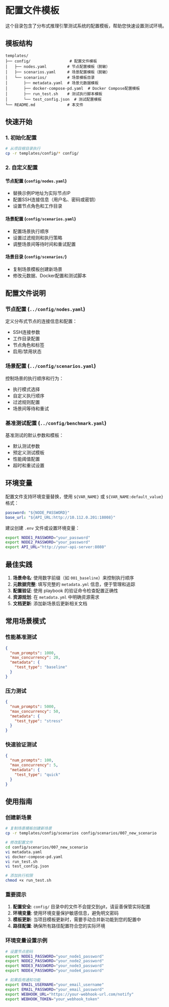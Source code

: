 # 配置文件模板

这个目录包含了分布式推理引擎测试系统的配置模板，帮助您快速设置测试环境。

## 模板结构

```
templates/
├── config/                 # 配置文件模板
│   ├── nodes.yaml         # 节点配置模板（脱敏）
│   ├── scenarios.yaml     # 场景配置模板（脱敏）
│   └── scenarios/         # 场景模板目录
│       ├── metadata.yaml  # 场景元数据模板
│       ├── docker-compose-pd.yaml  # Docker Compose配置模板
│       ├── run_test.sh    # 测试执行脚本模板
│       └── test_config.json  # 测试配置模板
└── README.md              # 本文件
```

## 快速开始

### 1. 初始化配置

```bash
# 从项目根目录执行
cp -r templates/config/* config/
```

### 2. 自定义配置

#### 节点配置 (`config/nodes.yaml`)
- 替换示例IP地址为实际节点IP
- 配置SSH连接信息（用户名、密码或密钥）
- 设置节点角色和工作目录

#### 场景配置 (`config/scenarios.yaml`)
- 配置场景执行顺序
- 设置过滤规则和执行策略
- 调整场景间等待时间和重试配置

#### 场景目录 (`config/scenarios/`)
- 复制场景模板创建新场景
- 修改元数据、Docker配置和测试脚本

## 配置文件说明

### 节点配置 (`../config/nodes.yaml`)

定义分布式节点的连接信息和配置：
- SSH连接参数
- 工作目录配置
- 节点角色和标签
- 启用/禁用状态

### 场景配置 (`../config/scenarios.yaml`)

控制场景的执行顺序和行为：
- 执行模式选择
- 自定义执行顺序
- 过滤规则配置
- 场景间等待和重试

### 基准测试配置 (`../config/benchmark.yaml`)

基准测试的默认参数和模板：
- 默认测试参数
- 预定义测试模板
- 性能阈值配置
- 超时和重试设置

## 环境变量

配置文件支持环境变量替换，使用 `${VAR_NAME}` 或 `${VAR_NAME:default_value}` 格式：

```yaml
password: "${NODE_PASSWORD}"
base_url: "${API_URL:http://10.112.0.201:18008}"
```

建议创建 `.env` 文件或设置环境变量：
```bash
export NODE1_PASSWORD="your_password"
export NODE2_PASSWORD="your_password"  
export API_URL="http://your-api-server:8080"
```

## 最佳实践

1. **场景命名**: 使用数字前缀（如 `001_baseline`）来控制执行顺序
2. **元数据完整**: 填写完整的 `metadata.yml` 信息，便于管理和追踪
3. **配置验证**: 使用 playbook 的验证命令检查配置正确性
4. **资源规划**: 在 `metadata.yml` 中明确资源需求
5. **文档更新**: 添加新场景后更新相关文档

## 常用场景模式

### 性能基准测试
```json
{
  "num_prompts": 1000,
  "max_concurrency": 20,
  "metadata": {
    "test_type": "baseline"
  }
}
```

### 压力测试
```json
{
  "num_prompts": 5000,
  "max_concurrency": 50,
  "metadata": {
    "test_type": "stress"
  }
}
```

### 快速验证测试
```json
{
  "num_prompts": 100,
  "max_concurrency": 5,
  "metadata": {
    "test_type": "quick"
  }
}
```

## 使用指南

### 创建新场景

```bash
# 复制场景模板创建新场景
cp -r templates/config/scenarios config/scenarios/007_new_scenario

# 修改配置文件
cd config/scenarios/007_new_scenario
vi metadata.yaml
vi docker-compose-pd.yaml
vi run_test.sh
vi test_config.json

# 添加执行权限
chmod +x run_test.sh
```

### 重要提示

1. **配置安全**: `config/` 目录中的文件不会提交到git，请妥善保管实际配置
2. **环境变量**: 使用环境变量保护敏感信息，避免明文密码
3. **模板更新**: 当项目模板更新时，需要手动合并新功能到您的配置中
4. **路径配置**: 确保所有路径配置符合您的实际环境

### 环境变量设置示例

```bash
# 设置节点密码
export NODE1_PASSWORD="your_node1_password"
export NODE2_PASSWORD="your_node2_password"
export NODE3_PASSWORD="your_node3_password"
export NODE4_PASSWORD="your_node4_password"

# 如果启用通知功能
export EMAIL_USERNAME="your_email_username"
export EMAIL_PASSWORD="your_email_password"
export WEBHOOK_URL="https://your-webhook-url.com/notify"
export WEBHOOK_TOKEN="your_webhook_token"
```